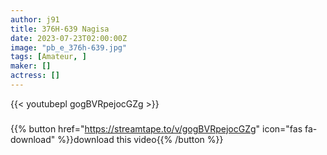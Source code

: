 ```yaml
---
author: j91
title: 376H-639 Nagisa
date: 2023-07-23T02:00:00Z
image: "pb_e_376h-639.jpg"
tags: [Amateur, ]
maker: []
actress: []
---
```



{{< youtubepl gogBVRpejocGZg >}}
###

{{% button href="https://streamtape.to/v/gogBVRpejocGZg" icon="fas fa-download" %}}download this video{{% /button %}}

